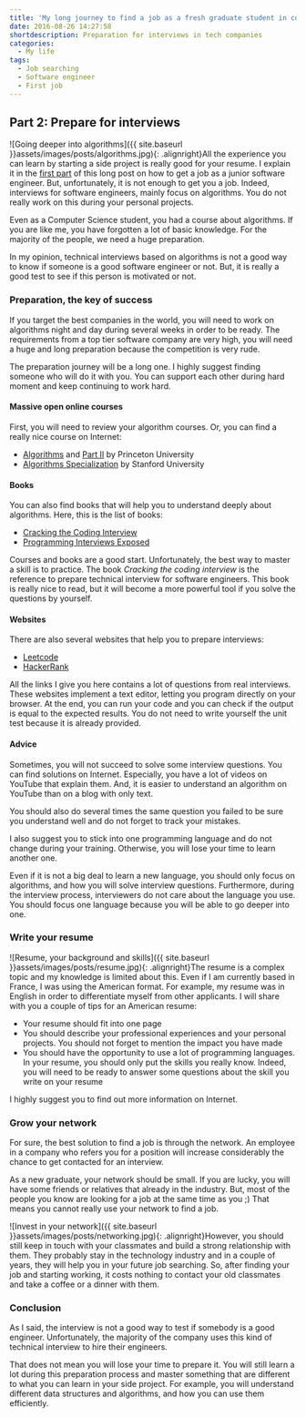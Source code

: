 ```yaml
---
title: 'My long journey to find a job as a fresh graduate student in computer science (Part 2 of 3)'
date: 2016-08-26 14:27:58
shortdescription: Preparation for interviews in tech companies
categories:
  - My life
tags:
  - Job searching
  - Software engineer
  - First job
---
```

## Part 2: Prepare for interviews

![Going deeper into algorithms]({{ site.baseurl }}assets/images/posts/algorithms.jpg){: .alignright}All the experience you can learn by starting a side project is really good for your resume. I explain it in the <a href="{{ site.baseurl }}my-long-journey-to-find-a-job-as-a-fresh-graduate-student-in-computer-science-part-1" target="_blank">first part</a> of this long post on how to get a job as a junior software engineer. But, unfortunately, it is not enough to get you a job. Indeed, interviews for software engineers, mainly focus on algorithms. You do not really work on this during your personal projects.

Even as a Computer Science student, you had a course about algorithms. If you are like me, you have forgotten a lot of basic knowledge. For the majority of the people, we need a huge preparation.

In my opinion, technical interviews based on algorithms is not a good way to know if someone is a good software engineer or not. But, it is really a good test to see if this person is motivated or not.

### Preparation, the key of success

If you target the best companies in the world, you will need to work on algorithms night and day during several weeks in order to be ready. The requirements from a top tier software company are very high, you will need a huge and long preparation because the competition is very rude.

The preparation journey will be a long one. I highly suggest finding someone who will do it with you. You can support each other during hard moment and keep continuing to work hard.

#### Massive open online courses

First, you will need to review your algorithm courses. Or, you can find a really nice course on Internet:

* <a href="https://www.coursera.org/learn/algorithms-part1" target="_blank">Algorithms</a> and <a href="https://www.coursera.org/learn/algorithms-part2" target="_blank">Part II</a> by Princeton University
* <a href="https://www.coursera.org/specializations/algorithms" target="_blank">Algorithms Specialization</a> by Stanford University

#### Books

You can also find books that will help you to understand deeply about algorithms. Here, this is the list of books:

* <a href="https://www.amazon.com/Cracking-Coding-Interview-Programming-Questions/dp/0984782850" target="_blank">Cracking the Coding Interview</a>
* <a href="https://www.amazon.com/Programming-Interviews-Exposed-Secrets-Landing/dp/1118261364/" target="_blank">Programming Interviews Exposed</a>

Courses and books are a good start. Unfortunately, the best way to master a skill is to practice. The book *Cracking the coding interview* is the reference to prepare technical interview for software engineers. This book is really nice to read, but it will become a more powerful tool if you solve the questions by yourself.

#### Websites

There are also several websites that help you to prepare interviews:

* <a href="https://leetcode.com/" target="_blank">Leetcode</a>
* <a href="https://www.hackerrank.com/" target="_blank">HackerRank</a>

All the links I give you here contains a lot of questions from real interviews. These websites implement a text editor, letting you program directly on your browser. At the end, you can run your code and you can check if the output is equal to the expected results. You do not need to write yourself the unit test because it is already provided.

#### Advice

Sometimes, you will not succeed to solve some interview questions. You can find solutions on Internet. Especially, you have a lot of videos on YouTube that explain them. And, it is easier to understand an algorithm on YouTube than on a blog with only text.

You should also do several times the same question you failed to be sure you understand well and do not forget to track your mistakes.

I also suggest you to stick into one programming language and do not change during your training. Otherwise, you will lose your time to learn another one.

Even if it is not a big deal to learn a new language, you should only focus on algorithms, and how you will solve interview questions. Furthermore, during the interview process, interviewers do not care about the language you use. You should focus one language because you will be able to go deeper into one.

### Write your resume

![Resume, your background and skills]({{ site.baseurl }}assets/images/posts/resume.jpg){: .alignright}The resume is a complex topic and my knowledge is limited about this. Even if I am currently based in France, I was using the American format. For example, my resume was in English in order to differentiate myself from other applicants. I will share with you a couple of tips for an American resume:

* Your resume should fit into one page
* You should describe your professional experiences and your personal projects. You should not forget to mention the impact you have made
* You should have the opportunity to use a lot of programming languages. In your resume, you should only put the skills you really know. Indeed, you will need to be ready to answer some questions about the skill you write on your resume

I highly suggest you to find out more information on Internet.

### Grow your network

For sure, the best solution to find a job is through the network. An employee in a company who refers you for a position will increase considerably the chance to get contacted for an interview.

As a new graduate, your network should be small. If you are lucky, you will have some friends or relatives that already in the industry. But, most of the people you know are looking for a job at the same time as you ;) That means you cannot really use your network to find a job.

![Invest in your network]({{ site.baseurl }}assets/images/posts/networking.jpg){: .alignright}However, you should still keep in touch with your classmates and build a strong relationship with them. They probably stay in the technology industry and in a couple of years, they will help you in your future job searching. So, after finding your job and starting working, it costs nothing to contact your old classmates and take a coffee or a dinner with them.

### Conclusion

As I said, the interview is not a good way to test if somebody is a good engineer. Unfortunately, the majority of the company uses this kind of technical interview to hire their engineers.

That does not mean you will lose your time to prepare it. You will still learn a lot during this preparation process and master something that are different to what you can learn in your side project. For example, you will understand different data structures and algorithms, and how you can use them efficiently.
